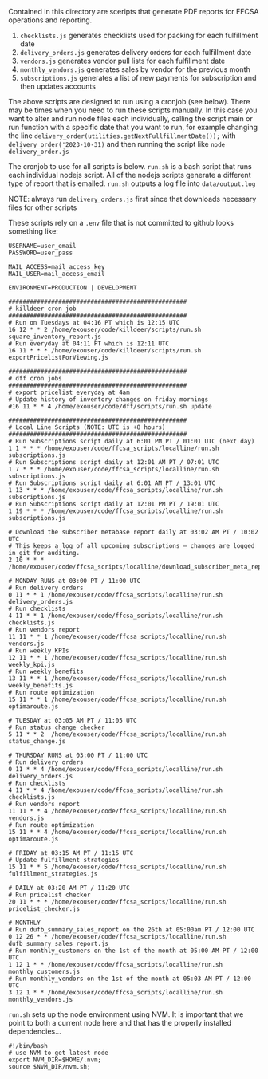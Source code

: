 Contained in this directory are sceripts that generate PDF reports for FFCSA operations and reporting.

1. `checklists.js` generates checklists used for packing for each fulfillment date
2. `delivery_orders.js` generates delivery orders for each fulfillment date
3. `vendors.js` generates vendor pull lists for each fulfillment date
4. `monthly_vendors.js`  generates sales by vendor for the previous month
5. `subscriptions.js`  generates a list of new payments for subscription and then updates accounts

The above scripts are designed to run using a cronjob (see below).  There may be times when you need to run these scripts
manually.  In this case you want to alter and run node files each individually,
calling the script main or run function with a specific date that you want to run,
for example changing the line `delivery_order(utilities.getNextFullfillmentDate());` with `delivery_order('2023-10-31)`
and then running the script like  `node delivery_order.js` 

The cronjob to use for all scripts is below.  `run.sh` is a bash script that runs
each individual nodejs script.  All of the nodejs scripts generate a different
type of report that is emailed.  `run.sh` outputs a log file into `data/output.log`

NOTE: always run `delivery_orders.js` first since that downloads necessary files for other
scripts

These scripts rely on a `.env` file that is not committed to github looks something like:
```
USERNAME=user_email
PASSWORD=user_pass

MAIL_ACCESS=mail_access_key
MAIL_USER=mail_access_email

ENVIRONMENT=PRODUCTION | DEVELOPMENT
```

```
##################################################
# killdeer cron job
##################################################
# Run on Tuesdays at 04:16 PT which is 12:15 UTC
16 12 * * 2 /home/exouser/code/killdeer/scripts/run.sh square_inventory_report.js
# Run everyday at 04:11 PT which is 12:11 UTC
16 11 * * * /home/exouser/code/killdeer/scripts/run.sh exportPricelistForViewing.js

##################################################
# dff cron jobs
##################################################
# export pricelist everyday at 4am
# Update history of inventory changes on friday mornings
#16 11 * * 4 /home/exouser/code/dff/scripts/run.sh update

##################################################
# Local Line Scripts (NOTE: UTC is +8 hours)
##################################################
# Run Subscriptions script daily at 6:01 PM PT / 01:01 UTC (next day)
1 1 * * * /home/exouser/code/ffcsa_scripts/localline/run.sh subscriptions.js
# Run Subscriptions script daily at 12:01 AM PT / 07:01 UTC
1 7 * * * /home/exouser/code/ffcsa_scripts/localline/run.sh subscriptions.js
# Run Subscriptions script daily at 6:01 AM PT / 13:01 UTC
1 13 * * * /home/exouser/code/ffcsa_scripts/localline/run.sh subscriptions.js
# Run Subscriptions script daily at 12:01 PM PT / 19:01 UTC
1 19 * * * /home/exouser/code/ffcsa_scripts/localline/run.sh subscriptions.js

# Download the subscriber metabase report daily at 03:02 AM PT / 10:02 UTC
# This keeps a log of all upcoming subscriptions — changes are logged in git for auditing.
2 10 * * * /home/exouser/code/ffcsa_scripts/localline/download_subscriber_meta_report.sh

# MONDAY RUNS at 03:00 PT / 11:00 UTC
# Run delivery orders
0 11 * * 1 /home/exouser/code/ffcsa_scripts/localline/run.sh delivery_orders.js
# Run checklists
4 11 * * 1 /home/exouser/code/ffcsa_scripts/localline/run.sh checklists.js
# Run vendors report
11 11 * * 1 /home/exouser/code/ffcsa_scripts/localline/run.sh vendors.js
# Run weekly KPIs
12 11 * * 1 /home/exouser/code/ffcsa_scripts/localline/run.sh weekly_kpi.js
# Run weekly benefits
13 11 * * 1 /home/exouser/code/ffcsa_scripts/localline/run.sh weekly_benefits.js
# Run route optimization
15 11 * * 1 /home/exouser/code/ffcsa_scripts/localline/run.sh optimaroute.js

# TUESDAY at 03:05 AM PT / 11:05 UTC
# Run status change checker
5 11 * * 2  /home/exouser/code/ffcsa_scripts/localline/run.sh status_change.js

# THURSDAY RUNS at 03:00 PT / 11:00 UTC
# Run delivery orders
0 11 * * 4 /home/exouser/code/ffcsa_scripts/localline/run.sh delivery_orders.js
# Run checklists
4 11 * * 4 /home/exouser/code/ffcsa_scripts/localline/run.sh checklists.js
# Run vendors report
11 11 * * 4 /home/exouser/code/ffcsa_scripts/localline/run.sh vendors.js
# Run route optimization
15 11 * * 4 /home/exouser/code/ffcsa_scripts/localline/run.sh optimaroute.js

# FRIDAY at 03:15 AM PT / 11:15 UTC
# Update fulfillment strategies
15 11 * * 5 /home/exouser/code/ffcsa_scripts/localline/run.sh fulfillment_strategies.js

# DAILY at 03:20 AM PT / 11:20 UTC
# Run pricelist checker
20 11 * * * /home/exouser/code/ffcsa_scripts/localline/run.sh pricelist_checker.js

# MONTHLY
# Run dufb_summary_sales_report on the 26th at 05:00am PT / 12:00 UTC
0 12 26 * * /home/exouser/code/ffcsa_scripts/localline/run.sh dufb_summary_sales_report.js
# Run monthly_customers on the 1st of the month at 05:00 AM PT / 12:00 UTC
1 12 1 * * /home/exouser/code/ffcsa_scripts/localline/run.sh monthly_customers.js
# Run monthly_vendors on the 1st of the month at 05:03 AM PT / 12:00 UTC
3 12 1 * * /home/exouser/code/ffcsa_scripts/localline/run.sh monthly_vendors.js
```

`run.sh` sets up the node environment using NVM. It is important that we point to both
a current node here and that has the properly installed dependencies...

```
#!/bin/bash
# use NVM to get latest node
export NVM_DIR=$HOME/.nvm;
source $NVM_DIR/nvm.sh;
```
